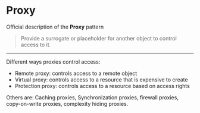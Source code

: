 # Proxy

Official description of the **Proxy** pattern
> Provide a surrogate or placeholder for another object to control access to it.

---

Different ways proxies control access:

- Remote proxy: controls access to a remote object
- Virtual proxy: controls access to a resource that is expensive to create
- Protection proxy: controls access to a resource based on access rights

Others are: Caching proxies, Synchronization proxies, firewall proxies, copy-on-write proxies, complexity hiding proxies.
